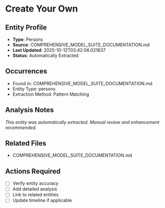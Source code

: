 # Create Your Own

## Entity Profile
- **Type**: Persons
- **Source**: COMPREHENSIVE_MODEL_SUITE_DOCUMENTATION.md
- **Last Updated**: 2025-10-12T03:42:06.021837
- **Status**: Automatically Extracted

## Occurrences
- Found in: COMPREHENSIVE_MODEL_SUITE_DOCUMENTATION.md
- Entity Type: persons
- Extraction Method: Pattern Matching

## Analysis Notes
*This entity was automatically extracted. Manual review and enhancement recommended.*

## Related Files
- COMPREHENSIVE_MODEL_SUITE_DOCUMENTATION.md

## Actions Required
- [ ] Verify entity accuracy
- [ ] Add detailed analysis
- [ ] Link to related entities
- [ ] Update timeline if applicable

